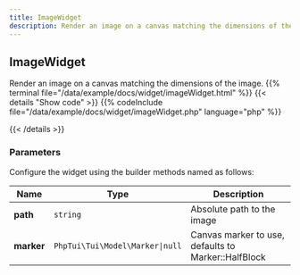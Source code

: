 ```yaml
---
title: ImageWidget
description: Render an image on a canvas matching the dimensions of the image.
---
```

## ImageWidget

Render an image on a canvas matching the dimensions of the image.
{{% terminal file="/data/example/docs/widget/imageWidget.html" %}}
{{< details "Show code"  >}}
{{% codeInclude file="/data/example/docs/widget/imageWidget.php" language="php" %}}

{{< /details >}}
### Parameters

Configure the widget using the builder methods named as follows:

| Name | Type | Description |
| --- | --- | --- |
| **path** | `string` | Absolute path to the image |
| **marker** | `PhpTui\Tui\Model\Marker\|null` | Canvas marker to use, defaults to Marker::HalfBlock |